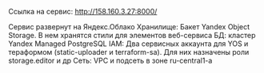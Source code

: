 Ссылка на сервис: http://158.160.3.27:8000/

Сервис развернут на Яндекс.Облако 
Хранилище: Бакет Yandex Object Storage. В нем хранятся стили для элементов веб-сервиса
БД: кластер Yandex Managed PostgreSQL
IAM: Два сервисных аккаунта для YOS и тераформом (static-uploader и terraform-sa). Для них назначены роли storage.editor и др
Сеть: VPC и подсеть в зоне ru-central1-a
